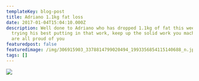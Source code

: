```yaml
---
templateKey: blog-post
title: Adriano 1.1kg fat loss
date: 2017-01-04T15:04:10.000Z
description: Well done to Adriano who has dropped 1.1kg of fat this week, always
  trying his best putting in that work, keep up the solid work you machine we
  are all proud of you
featuredpost: false
featuredimage: /img/306915903_3378814799020494_1993356854115140688_n.jpeg
tags: []
---
```

![](/img/306915903_3378814799020494_1993356854115140688_n.jpeg)